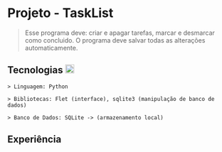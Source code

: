 # Projeto - TaskList
> Esse programa deve: criar e apagar tarefas, marcar e desmarcar como concluido. O programa deve salvar todas as alterações automaticamente. 

## Tecnologias <img width="20" src="https://cdn.jsdelivr.net/gh/devicons/devicon@latest/icons/python/python-original.svg" />
<div>  
  
    > Linguagem: Python

    > Bibliotecas: Flet (interface), sqlite3 (manipulação de banco de dados)

    > Banco de Dados: SQLite -> (armazenamento local)
</div>


## Experiência
    

